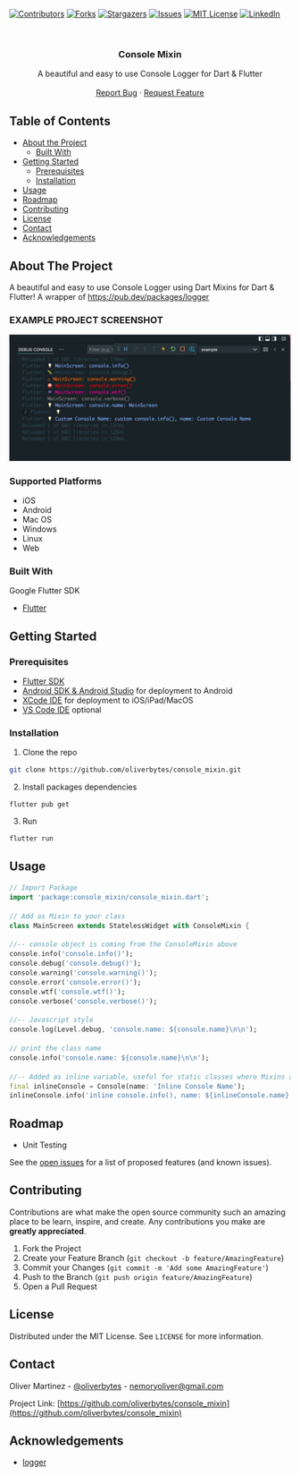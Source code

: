 <!--
*** Thanks for checking out this README Template. If you have a suggestion that would
*** make this better, please fork the repo and create a pull request or simply open
*** an issue with the tag "enhancement".
*** Thanks again! Now go create something AMAZING! :D
-->





<!-- PROJECT SHIELDS -->
<!--
*** I'm using markdown "reference style" links for readability.
*** Reference links are enclosed in brackets [ ] instead of parentheses ( ).
*** See the bottom of this document for the declaration of the reference variables
*** for contributors-url, forks-url, etc. This is an optional, concise syntax you may use.
*** https://www.markdownguide.org/basic-syntax/#reference-style-links
-->
[![Contributors][contributors-shield]][contributors-url]
[![Forks][forks-shield]][forks-url]
[![Stargazers][stars-shield]][stars-url]
[![Issues][issues-shield]][issues-url]
[![MIT License][license-shield]][license-url]
[![LinkedIn][linkedin-shield]][linkedin-url]



<!-- PROJECT LOGO -->
<br />
<p align="center">
  <h3 align="center">Console Mixin</h3>

  <p align="center">
    A beautiful and easy to use Console Logger for Dart & Flutter
    <br />
    <br />
    <a href="https://github.com/oliverbytes/console_mixin/issues">Report Bug</a>
    ·
    <a href="https://github.com/oliverbytes/console_mixin/issues">Request Feature</a>
  </p>
</p>



<!-- TABLE OF CONTENTS -->
## Table of Contents

* [About the Project](#about-the-project)
  * [Built With](#built-with)
* [Getting Started](#getting-started)
  * [Prerequisites](#prerequisites)
  * [Installation](#installation)
* [Usage](#usage)
* [Roadmap](#roadmap)
* [Contributing](#contributing)
* [License](#license)
* [Contact](#contact)
* [Acknowledgements](#acknowledgements)


## About The Project

A beautiful and easy to use Console Logger using Dart Mixins for Dart & Flutter! A wrapper of https://pub.dev/packages/logger

### EXAMPLE PROJECT SCREENSHOT

[![Playground Desktop App][screenshot]](https://github.com/oliverbytes/console_mixin)

### Supported Platforms
- iOS
- Android
- Mac OS
- Windows
- Linux
- Web

### Built With
Google Flutter SDK
* [Flutter](https://flutter.dev)



<!-- GETTING STARTED -->
## Getting Started


### Prerequisites

* [Flutter SDK](https://flutter.dev)
* [Android SDK & Android Studio](https://developer.android.com/studio) for deployment to Android
* [XCode IDE](https://developer.apple.com/xcode/) for deployment to iOS/iPad/MacOS
* [VS Code IDE](https://code.visualstudio.com/) optional

### Installation

1. Clone the repo
```sh
git clone https://github.com/oliverbytes/console_mixin.git
```
2. Install packages dependencies
```
flutter pub get
```
3. Run
```
flutter run
```



<!-- USAGE EXAMPLES -->
## Usage

```dart
// Import Package
import 'package:console_mixin/console_mixin.dart';

// Add as Mixin to your class
class MainScreen extends StatelessWidget with ConsoleMixin {

//-- console object is coming from the ConsoleMixin above
console.info('console.info()');
console.debug('console.debug()');
console.warning('console.warning()');
console.error('console.error()');
console.wtf('console.wtf()');
console.verbose('console.verbose()');

//-- Javascript style
console.log(Level.debug, 'console.name: ${console.name}\n\n');

// print the class name
console.info('console.name: ${console.name}\n\n');

//-- Added as inline variable, useful for static classes where Mixins are not supported
final inlineConsole = Console(name: 'Inline Console Name');
inlineConsole.info('inline console.info(), name: ${inlineConsole.name}');
```

<!-- ROADMAP -->
## Roadmap

* Unit Testing

See the [open issues](https://github.com/oliverbytes/console_mixin/issues) for a list of proposed features (and known issues).



<!-- CONTRIBUTING -->
## Contributing

Contributions are what make the open source community such an amazing place to be learn, inspire, and create. Any contributions you make are **greatly appreciated**.

1. Fork the Project
2. Create your Feature Branch (`git checkout -b feature/AmazingFeature`)
3. Commit your Changes (`git commit -m 'Add some AmazingFeature'`)
4. Push to the Branch (`git push origin feature/AmazingFeature`)
5. Open a Pull Request



<!-- LICENSE -->
## License
 
Distributed under the MIT License. See `LICENSE` for more information.



<!-- CONTACT -->
## Contact

Oliver Martinez - [@oliverbytes](https://twitter.com/oliverbytes) - nemoryoliver@gmail.com

Project Link: [https://github.com/oliverbytes/console_mixin](https://github.com/oliverbytes/console_mixin)



<!-- ACKNOWLEDGEMENTS -->
## Acknowledgements
* [logger](https://pub.dev/packages/logger)





<!-- MARKDOWN LINKS & IMAGES -->
<!-- https://www.markdownguide.org/basic-syntax/#reference-style-links -->
[contributors-shield]: https://img.shields.io/github/contributors/oliverbytes/console_mixin.svg?style=flat-square
[contributors-url]: https://github.com/oliverbytes/console_mixin/graphs/contributors
[forks-shield]: https://img.shields.io/github/forks/oliverbytes/console_mixin.svg?style=flat-square
[forks-url]: https://github.com/oliverbytes/console_mixin/network/members
[stars-shield]: https://img.shields.io/github/stars/oliverbytes/console_mixin.svg?style=flat-square
[stars-url]: https://github.com/oliverbytes/console_mixin/stargazers
[issues-shield]: https://img.shields.io/github/issues/oliverbytes/console_mixin.svg?style=flat-square
[issues-url]: https://github.com/oliverbytes/console_mixin/issues
[license-shield]: https://img.shields.io/github/license/oliverbytes/console_mixin.svg?style=flat-square
[license-url]: https://github.com/oliverbytes/console_mixin/blob/master/LICENSE.txt
[linkedin-shield]: https://img.shields.io/badge/-LinkedIn-black.svg?style=flat-square&logo=linkedin&colorB=555
[linkedin-url]: https://linkedin.com/in/oliverbytes
[screenshot]: images/screenshot.png
